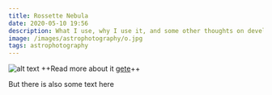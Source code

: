 ```yaml
---
title: Rossette Nebula
date: 2020-05-10 19:56
description: What I use, why I use it, and some other thoughts on development.
image: /images/astrophotography/o.jpg
tags: astrophotography
---
```


![alt text](/images/astrophotography/o.jpg "Logo Title Text 1")
++Read more about it [gete](/posts/thrid-post)++

But there is also some text here
